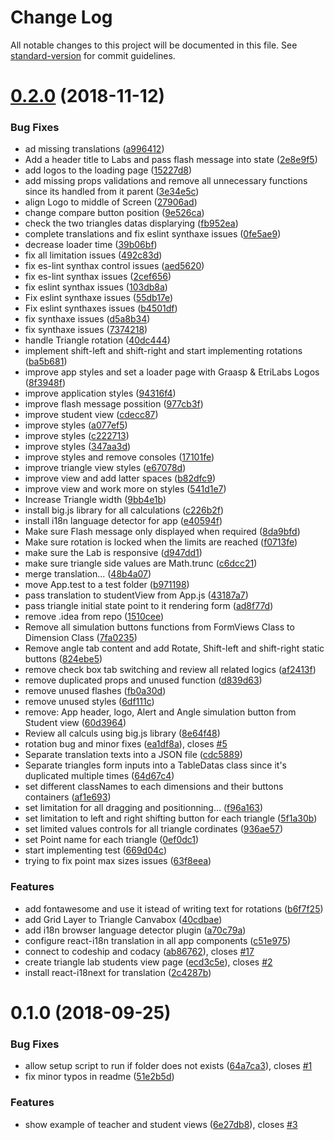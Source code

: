 # Change Log

All notable changes to this project will be documented in this file. See [standard-version](https://github.com/conventional-changelog/standard-version) for commit guidelines.

<a name="0.2.0"></a>
# [0.2.0](https://github.com/graasp/graasp-app-triangles/compare/v0.1.0...v0.2.0) (2018-11-12)


### Bug Fixes

* ad missing translations ([a996412](https://github.com/graasp/graasp-app-triangles/commit/a996412))
* Add a header title to Labs and pass flash message into state ([2e8e9f5](https://github.com/graasp/graasp-app-triangles/commit/2e8e9f5))
* add logos to the loading page ([15227d8](https://github.com/graasp/graasp-app-triangles/commit/15227d8))
* add missing props validations and remove all unnecessary functions since its handled from it parent ([3e34e5c](https://github.com/graasp/graasp-app-triangles/commit/3e34e5c))
* align Logo to middle of Screen ([27906ad](https://github.com/graasp/graasp-app-triangles/commit/27906ad))
* change compare button position ([9e526ca](https://github.com/graasp/graasp-app-triangles/commit/9e526ca))
* check the two triangles datas displarying ([fb952ea](https://github.com/graasp/graasp-app-triangles/commit/fb952ea))
* complete translations and fix eslint synthaxe issues ([0fe5ae9](https://github.com/graasp/graasp-app-triangles/commit/0fe5ae9))
* decrease loader time ([39b06bf](https://github.com/graasp/graasp-app-triangles/commit/39b06bf))
* fix all limitation issues ([492c83d](https://github.com/graasp/graasp-app-triangles/commit/492c83d))
* fix es-lint synthax control issues ([aed5620](https://github.com/graasp/graasp-app-triangles/commit/aed5620))
* fix es-lint synthax issues ([2cef656](https://github.com/graasp/graasp-app-triangles/commit/2cef656))
* fix eslint synthax issues ([103db8a](https://github.com/graasp/graasp-app-triangles/commit/103db8a))
* Fix eslint synthaxe issues ([55db17e](https://github.com/graasp/graasp-app-triangles/commit/55db17e))
* Fix eslint synthaxes issues ([b4501df](https://github.com/graasp/graasp-app-triangles/commit/b4501df))
* fix synthaxe issues ([d5a8b34](https://github.com/graasp/graasp-app-triangles/commit/d5a8b34))
* fix synthaxe issues ([7374218](https://github.com/graasp/graasp-app-triangles/commit/7374218))
* handle Triangle rotation ([40dc444](https://github.com/graasp/graasp-app-triangles/commit/40dc444))
* implement shift-left and shift-right and start implementing rotations ([ba5b681](https://github.com/graasp/graasp-app-triangles/commit/ba5b681))
* improve app styles and set a loader page with Graasp & EtriLabs Logos ([8f3948f](https://github.com/graasp/graasp-app-triangles/commit/8f3948f))
* improve application styles ([94316f4](https://github.com/graasp/graasp-app-triangles/commit/94316f4))
* improve flash message possition ([977cb3f](https://github.com/graasp/graasp-app-triangles/commit/977cb3f))
* improve student view ([cdecc87](https://github.com/graasp/graasp-app-triangles/commit/cdecc87))
* improve styles ([a077ef5](https://github.com/graasp/graasp-app-triangles/commit/a077ef5))
* improve styles ([c222713](https://github.com/graasp/graasp-app-triangles/commit/c222713))
* improve styles ([347aa3d](https://github.com/graasp/graasp-app-triangles/commit/347aa3d))
* improve styles and remove consoles ([17101fe](https://github.com/graasp/graasp-app-triangles/commit/17101fe))
* improve triangle view styles ([e67078d](https://github.com/graasp/graasp-app-triangles/commit/e67078d))
* improve view and add latter spaces ([b82dfc9](https://github.com/graasp/graasp-app-triangles/commit/b82dfc9))
* improve view and work more on styles ([541d1e7](https://github.com/graasp/graasp-app-triangles/commit/541d1e7))
* Increase Triangle width ([9bb4e1b](https://github.com/graasp/graasp-app-triangles/commit/9bb4e1b))
* install big.js library for all calculations ([c226b2f](https://github.com/graasp/graasp-app-triangles/commit/c226b2f))
* install i18n language detector for app ([e40594f](https://github.com/graasp/graasp-app-triangles/commit/e40594f))
* Make sure Flash message only displayed when required ([8da9bfd](https://github.com/graasp/graasp-app-triangles/commit/8da9bfd))
* Make sure rotation is locked when the limits are reached ([f0713fe](https://github.com/graasp/graasp-app-triangles/commit/f0713fe))
* make sure the Lab is responsive ([d947dd1](https://github.com/graasp/graasp-app-triangles/commit/d947dd1))
* make sure triangle side values are Math.trunc ([c6dcc21](https://github.com/graasp/graasp-app-triangles/commit/c6dcc21))
* merge translation... ([48b4a07](https://github.com/graasp/graasp-app-triangles/commit/48b4a07))
* move App.test to a test folder ([b971198](https://github.com/graasp/graasp-app-triangles/commit/b971198))
* pass translation to studentView from App.js ([43187a7](https://github.com/graasp/graasp-app-triangles/commit/43187a7))
* pass triangle initial state point to it rendering form ([ad8f77d](https://github.com/graasp/graasp-app-triangles/commit/ad8f77d))
* remove .idea from repo ([1510cee](https://github.com/graasp/graasp-app-triangles/commit/1510cee))
* Remove all simulation buttons functions from FormViews Class to Dimension Class ([7fa0235](https://github.com/graasp/graasp-app-triangles/commit/7fa0235))
* Remove angle tab content and add Rotate, Shift-left and shift-right static buttons ([824ebe5](https://github.com/graasp/graasp-app-triangles/commit/824ebe5))
* remove check box tab switching and review all related logics ([af2413f](https://github.com/graasp/graasp-app-triangles/commit/af2413f))
* remove duplicated props and unused function ([d839d63](https://github.com/graasp/graasp-app-triangles/commit/d839d63))
* remove unused flashes ([fb0a30d](https://github.com/graasp/graasp-app-triangles/commit/fb0a30d))
* remove unused styles ([6df111c](https://github.com/graasp/graasp-app-triangles/commit/6df111c))
* remove: App header, logo, Alert and Angle simulation button from Student view ([60d3964](https://github.com/graasp/graasp-app-triangles/commit/60d3964))
* Review all calculs using big.js library ([8e64f48](https://github.com/graasp/graasp-app-triangles/commit/8e64f48))
* rotation bug and minor fixes ([ea1df8a](https://github.com/graasp/graasp-app-triangles/commit/ea1df8a)), closes [#5](https://github.com/graasp/graasp-app-triangles/issues/5)
* Separate translation texts into a JSON file ([cdc5889](https://github.com/graasp/graasp-app-triangles/commit/cdc5889))
* Separate triangles form inputs into a TableDatas class since it's duplicated multiple times ([64d67c4](https://github.com/graasp/graasp-app-triangles/commit/64d67c4))
* set different classNames to each dimensions and their buttons containers ([af1e693](https://github.com/graasp/graasp-app-triangles/commit/af1e693))
* set limitation for all dragging and positionning... ([f96a163](https://github.com/graasp/graasp-app-triangles/commit/f96a163))
* set limitation to left and right shifting button for each triangle ([5f1a30b](https://github.com/graasp/graasp-app-triangles/commit/5f1a30b))
* set limited values controls for all triangle cordinates ([936ae57](https://github.com/graasp/graasp-app-triangles/commit/936ae57))
* set Point name for each triangle ([0ef0dc1](https://github.com/graasp/graasp-app-triangles/commit/0ef0dc1))
* start implementing test ([669d04c](https://github.com/graasp/graasp-app-triangles/commit/669d04c))
* trying to fix point max sizes issues ([63f8eea](https://github.com/graasp/graasp-app-triangles/commit/63f8eea))


### Features

* add fontawesome and use it istead of writing text for rotations ([b6f7f25](https://github.com/graasp/graasp-app-triangles/commit/b6f7f25))
* add Grid Layer to Triangle Canvabox ([40cdbae](https://github.com/graasp/graasp-app-triangles/commit/40cdbae))
* add i18n browser language detector plugin ([a70c79a](https://github.com/graasp/graasp-app-triangles/commit/a70c79a))
* configure react-i18n translation in all app components ([c51e975](https://github.com/graasp/graasp-app-triangles/commit/c51e975))
* connect to codeship and codacy ([ab86762](https://github.com/graasp/graasp-app-triangles/commit/ab86762)), closes [#17](https://github.com/graasp/graasp-app-triangles/issues/17)
* create triangle lab students view page ([ecd3c5e](https://github.com/graasp/graasp-app-triangles/commit/ecd3c5e)), closes [#2](https://github.com/graasp/graasp-app-triangles/issues/2)
* install react-i18next for translation ([2c4287b](https://github.com/graasp/graasp-app-triangles/commit/2c4287b))



<a name="0.1.0"></a>
# 0.1.0 (2018-09-25)


### Bug Fixes

* allow setup script to run if folder does not exists ([64a7ca3](https://github.com/react-epfl/graasp-app-starter-react/commit/64a7ca3)), closes [#1](https://github.com/react-epfl/graasp-app-starter-react/issues/1)
* fix minor typos in readme ([51e2b5d](https://github.com/react-epfl/graasp-app-starter-react/commit/51e2b5d))


### Features

* show example of teacher and student views ([6e27db8](https://github.com/react-epfl/graasp-app-starter-react/commit/6e27db8)), closes [#3](https://github.com/react-epfl/graasp-app-starter-react/issues/3)
